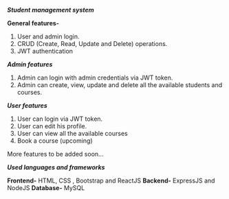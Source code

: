 ***Student management system***

**General features-**
1. User and admin login.
2. CRUD (Create, Read, Update and Delete) operations.
3. JWT authentication

***Admin features***
1. Admin can login with admin credentials via JWT token.
2. Admin can create, view, update and delete all the available students and courses.

***User features***
1. User can login via JWT token.
2. User can edit his profile.
3. User can view all the available courses
4. Book a course (upcoming)

More features to be added soon...

***Used languages and frameworks***

**Frontend-** HTML, CSS , Bootstrap and ReactJS
**Backend-** ExpressJS and NodeJS
**Database-** MySQL
